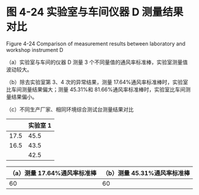 # 图 4-24 实验室与车间仪器 D 测量结果对比

Figure 4-24 Comparison of measurement results between laboratory and workshop instrument D

（a）实验室与车间的仪器 D 测量 3 个不同量值的通风率标准棒，实验室测量值波动较大。

（b）除去实验室第 3、4 次的异常结果，测量 17.64%通风率标准棒时，实验室比车间测量结果偏大；测量 45.31%和 81.66%通风率标准棒时，实验室比车间测量结果偏小。

（c）不同生产厂家、相同环境综合测试台测量结果对比

| |实验室 1|
|---|---|
|17.5|45.5|
|16.5|43.5|
| |42.5|

|（a）测量 17.64%通风率标准棒|（b）测量 45.31%通风率标准棒|
|---|---|
|60|60|